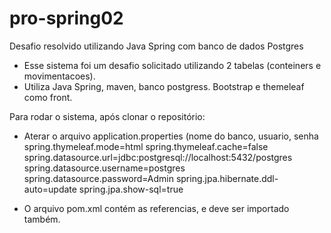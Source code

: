 # pro-spring02
Desafio resolvido utilizando Java Spring com banco de dados Postgres

- Esse sistema foi um desafio solicitado utilizando 2 tabelas (conteiners e movimentacoes).
- Utiliza Java Spring, maven, banco postgress. Bootstrap e themeleaf como front.

Para rodar o sistema, após clonar o repositório:

- Aterar o arquivo application.properties (nome do banco<postgres>, usuario<postgres>, senha<Admin>
spring.thymeleaf.mode=html
spring.thymeleaf.cache=false
spring.datasource.url=jdbc:postgresql://localhost:5432/postgres
spring.datasource.username=postgres
spring.datasource.password=Admin
spring.jpa.hibernate.ddl-auto=update
spring.jpa.show-sql=true

- O arquivo pom.xml contém as referencias, e deve ser importado também. 

